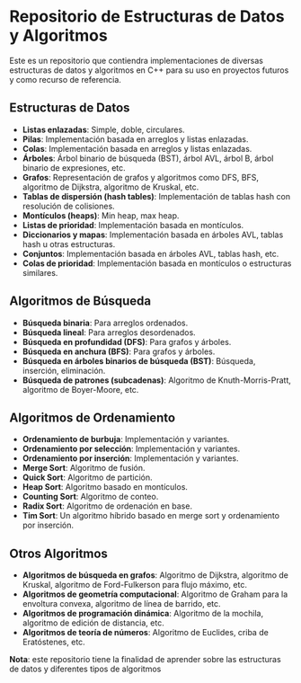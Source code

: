 # Repositorio de Estructuras de Datos y Algoritmos

Este es un repositorio que contiendra implementaciones de diversas estructuras de datos y algoritmos en C++
para su uso en proyectos futuros y como recurso de referencia.

## Estructuras de Datos

- **Listas enlazadas**: Simple, doble, circulares.
- **Pilas**: Implementación basada en arreglos y listas enlazadas.
- **Colas**: Implementación basada en arreglos y listas enlazadas.
- **Árboles**: Árbol binario de búsqueda (BST), árbol AVL, árbol B, árbol binario de expresiones, etc.
- **Grafos**: Representación de grafos y algoritmos como DFS, BFS, algoritmo de Dijkstra, algoritmo de Kruskal, etc.
- **Tablas de dispersión (hash tables)**: Implementación de tablas hash con resolución de colisiones.
- **Montículos (heaps)**: Min heap, max heap.
- **Listas de prioridad**: Implementación basada en montículos.
- **Diccionarios y mapas**: Implementación basada en árboles AVL, tablas hash u otras estructuras.
- **Conjuntos**: Implementación basada en árboles AVL, tablas hash, etc.
- **Colas de prioridad**: Implementación basada en montículos o estructuras similares.

## Algoritmos de Búsqueda

- **Búsqueda binaria**: Para arreglos ordenados.
- **Búsqueda lineal**: Para arreglos desordenados.
- **Búsqueda en profundidad (DFS)**: Para grafos y árboles.
- **Búsqueda en anchura (BFS)**: Para grafos y árboles.
- **Búsqueda en árboles binarios de búsqueda (BST)**: Búsqueda, inserción, eliminación.
- **Búsqueda de patrones (subcadenas)**: Algoritmo de Knuth-Morris-Pratt, algoritmo de Boyer-Moore, etc.

## Algoritmos de Ordenamiento

- **Ordenamiento de burbuja**: Implementación y variantes.
- **Ordenamiento por selección**: Implementación y variantes.
- **Ordenamiento por inserción**: Implementación y variantes.
- **Merge Sort**: Algoritmo de fusión.
- **Quick Sort**: Algoritmo de partición.
- **Heap Sort**: Algoritmo basado en montículos.
- **Counting Sort**: Algoritmo de conteo.
- **Radix Sort**: Algoritmo de ordenación en base.
- **Tim Sort**: Un algoritmo híbrido basado en merge sort y ordenamiento por inserción.

## Otros Algoritmos

- **Algoritmos de búsqueda en grafos**: Algoritmo de Dijkstra, algoritmo de Kruskal, algoritmo de Ford-Fulkerson para flujo máximo, etc.
- **Algoritmos de geometría computacional**: Algoritmo de Graham para la envoltura convexa, algoritmo de línea de barrido, etc.
- **Algoritmos de programación dinámica**: Algoritmo de la mochila, algoritmo de edición de distancia, etc.
- **Algoritmos de teoría de números**: Algoritmo de Euclides, criba de Eratóstenes, etc.

**Nota**: este repositorio tiene la finalidad de aprender sobre las estructuras de datos y diferentes tipos de algoritmos
